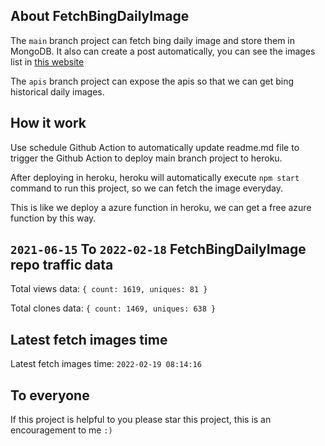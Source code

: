 ## About FetchBingDailyImage

The `main` branch project can fetch bing daily image and store them in MongoDB.
It also can create a post automatically, you can see the images list in [this website](https://oursalbum.netlify.app)

The `apis` branch project can expose the apis so that we can get bing historical daily images.

## How it work

Use schedule Github Action to automatically update readme.md file to trigger the Github Action to deploy main branch project to heroku.

After deploying in heroku, heroku will automatically execute `npm start` command to run this project, so we can fetch the image everyday.

This is like we deploy a azure function in heroku, we can get a free azure function by this way.

## `2021-06-15` To `2022-02-18` FetchBingDailyImage repo traffic data

Total views data: `{ count: 1619, uniques: 81 }`

Total clones data: `{ count: 1469, uniques: 638 }`

## Latest fetch images time

Latest fetch images time: `2022-02-19 08:14:16`

## To everyone

If this project is helpful to you please star this project, this is an encouragement to me `:)`



